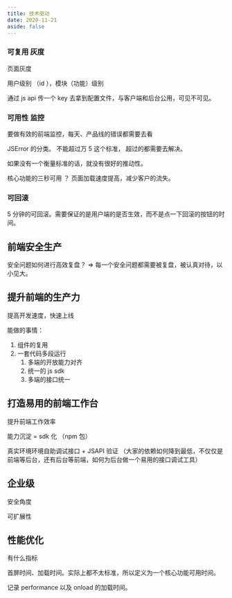 ```yaml
---
title: 技术驱动
date: 2020-11-21
aside: false
---
```


### 可复用 灰度

页面灰度

用户级别 （id ），模块（功能）级别

通过 js api 传一个 key 去拿到配置文件，与客户端和后台公用，可见不可见。

### 可用性 监控

要做有效的前端监控，每天、产品线的错误都需要去看

JSError 的分类。 不能超过万 5 这个标准， 超过的都需要去解决。

如果没有一个衡量标准的话，就没有很好的推动性。

核心功能的三秒可用 ？ 页面加载速度提高，减少客户的流失。

### 可回滚

5 分钟的可回滚。需要保证的是用户端的是否生效，而不是点一下回滚的按钮的时间。

## 前端安全生产

安全问题如何进行高效复盘？ => 每一个安全问题都需要被复盘，被认真对待，以小见大。

## 提升前端的生产力

提高开发速度，快速上线

能做的事情：

1. 组件的复用
2. 一套代码多段运行
   1. 多端的开放能力对齐
   2. 统一的 js sdk
   3. 多端的接口统一

## 打造易用的前端工作台

提升前端工作效率

能力沉淀 = sdk 化 （npm 包）

真实环境环境自助调试接口 + JSAPI 验证 （大家的依赖如何降到最低，不仅仅是前端等后台，还有后台等前端，如何为后台做一个易用的接口调试工具）

## 企业级

安全角度

可扩展性

## 性能优化

有什么指标

首屏时间、加载时间。实际上都不太标准，所以定义为一个核心功能可用时间。

记录 performance 以及 onload 的加载时间。
